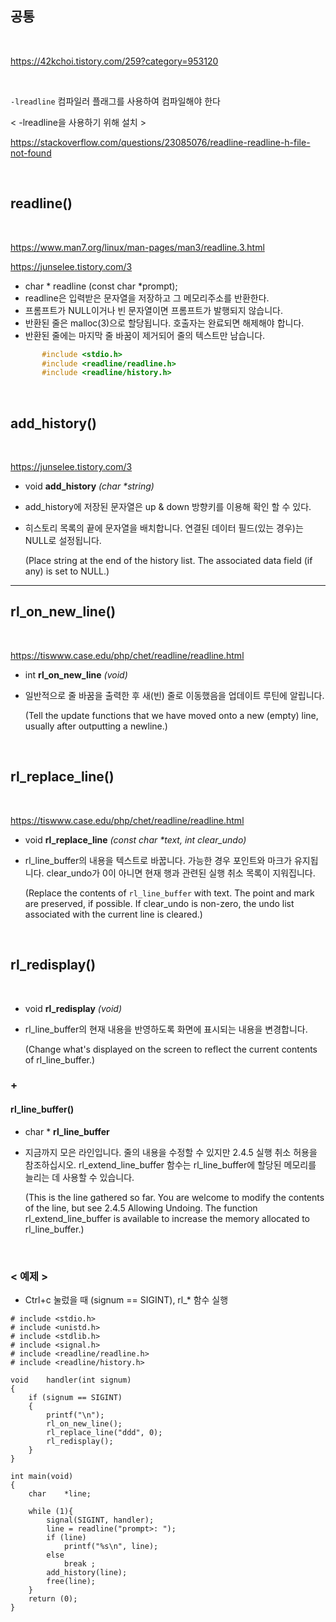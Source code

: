 ## 공통

<br/>

https://42kchoi.tistory.com/259?category=953120

<br/>

 `-lreadline` 컴파일러 플래그를 사용하여 컴파일해야 한다

< -lreadline을 사용하기 위해 설치 >

https://stackoverflow.com/questions/23085076/readline-readline-h-file-not-found

<br/>

## readline()

<br/>

https://www.man7.org/linux/man-pages/man3/readline.3.html

https://junselee.tistory.com/3

- char *  readline (const char *prompt);
- readline은 입력받은 문자열을 저장하고 그 메모리주소를 반환한다.
- 프롬프트가 NULL이거나 빈 문자열이면 프롬프트가 발행되지 않습니다.
- 반환된 줄은 malloc(3)으로 할당됩니다. 호출자는 완료되면 해제해야 합니다. 
- 반환된 줄에는 마지막 줄 바꿈이 제거되어 줄의 텍스트만 남습니다.

```c
       #include <stdio.h>
       #include <readline/readline.h>
       #include <readline/history.h>
```

<br/>


## add_history()

<br/>

https://junselee.tistory.com/3

- void **add_history** *(char \*string)*

-  add_history에 저장된 문자열은 up & down 방향키를 이용해 확인 할 수 있다.

- 히스토리 목록의 끝에 문자열을 배치합니다. 연결된 데이터 필드(있는 경우)는 NULL로 설정됩니다.

  (Place string at the end of the history list. The associated data field (if any) is set to NULL.)






---------------------





## rl_on_new_line()

<br/>

https://tiswww.case.edu/php/chet/readline/readline.html

- int **rl_on_new_line** *(void)*

- 일반적으로 줄 바꿈을 출력한 후 새(빈) 줄로 이동했음을 업데이트 루틴에 알립니다.

  (Tell the update functions that we have moved onto a new (empty) line, usually after outputting a newline.)

<br/>



## rl_replace_line()

<br/>

https://tiswww.case.edu/php/chet/readline/readline.html

- void **rl_replace_line** *(const char \*text, int clear_undo)*

- rl_line_buffer의 내용을 텍스트로 바꿉니다. 가능한 경우 포인트와 마크가 유지됩니다. clear_undo가 0이 아니면 현재 행과 관련된 실행 취소 목록이 지워집니다.

  (Replace the contents of `rl_line_buffer` with text. The point and mark are preserved, if possible. If clear_undo is non-zero, the undo list associated with the current line is cleared.)

<br/>



## rl_redisplay()

<br/>

- void **rl_redisplay** *(void)*

- rl_line_buffer의 현재 내용을 반영하도록 화면에 표시되는 내용을 변경합니다.

  (Change what's displayed on the screen to reflect the current contents of rl_line_buffer.)

### +

#### rl_line_buffer()

- char * **rl_line_buffer**

- 지금까지 모은 라인입니다. 줄의 내용을 수정할 수 있지만 2.4.5 실행 취소 허용을 참조하십시오. rl_extend_line_buffer 함수는 rl_line_buffer에 할당된 메모리를 늘리는 데 사용할 수 있습니다.

  (This is the line gathered so far. You are welcome to modify the contents of the line, but see 2.4.5 Allowing Undoing. The function rl_extend_line_buffer is available to increase the memory allocated to rl_line_buffer.)

<br/>

### < 예제 >

- Ctrl+c 눌렀을 때 (signum == SIGINT), rl_* 함수 실행

```
# include <stdio.h>
# include <unistd.h>
# include <stdlib.h>
# include <signal.h>
# include <readline/readline.h>
# include <readline/history.h>

void    handler(int signum)
{
    if (signum == SIGINT)
    {
        printf("\n");
        rl_on_new_line();
        rl_replace_line("ddd", 0);
        rl_redisplay();
    }
}

int main(void)
{
    char    *line;

    while (1){
        signal(SIGINT, handler);
    	line = readline("prompt>: ");
    	if (line)
    		printf("%s\n", line);    
    	else
    		break ;
    	add_history(line);
    	free(line);
    }
    return (0);
}
```

<br/>
